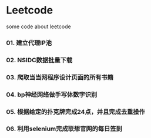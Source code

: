 # Leetcode
some code about leetcode


### 01. 建立代理IP池
### 02. NSIDC数据批量下载
### 03. 爬取当当网程序设计页面的所有书籍
### 04. bp神经网络做手写体数字识别
### 05. 根据给定的扑克牌完成24点，并且完成去重操作
### 06. 利用selenium完成联想官网的每日签到

